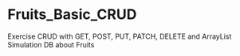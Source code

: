 # Fruits_Basic_CRUD
Exercise CRUD with GET, POST, PUT, PATCH, DELETE and ArrayList Simulation DB about Fruits
